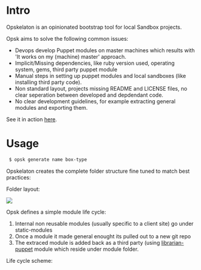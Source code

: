 Intro
==========

Opskelaton is an opinionated bootstrap tool for local Sandbox projects.

Opsk aims to solve the following common issues:
 * Devops develop Puppet modules on master machines which results with 'It works on my (machine) master' approach.
 * Implicit/Missing dependencies, like ruby version used, operating system, gems, third party puppet module
 * Manual steps in setting up puppet modules and local sandboxes (like installing third party code).
 * Non standard layout, projects missing README and LICENSE files, no clear seperation between developed and depdendant code.
 * No clear development guidelines, for example extracting general modules and exporting them.
 




See it in action [here](https://www.youtube.com/watch?v=LNlHC54Ej8c).

Usage
=========

```bash
 $ opsk generate name box-type
```

Opskelaton creates the complete folder structure fine tuned to match best practices:

Folder layout:

![](https://raw.github.com/narkisr/vagrant-sketching-board/master/images/opsk-folders.png)


Opsk defines a simple module life cycle:

 1. Internal non reusable modules (usually specific to a client site) go under static-modules
 2. Once a module it made general enought its pulled out to a new git repo
 3. The extraced module is added back as a third party (using [librarian-puppet](https://github.com/rodjek/librarian-puppet) module which reside under module folder.

Life cycle scheme:

<img src="https://raw.github.com/narkisr/vagrant-sketching-board/master/images/module-lifecycle.png" alt="" style='box-shadow: 0 0 0 0;border:0;' />

